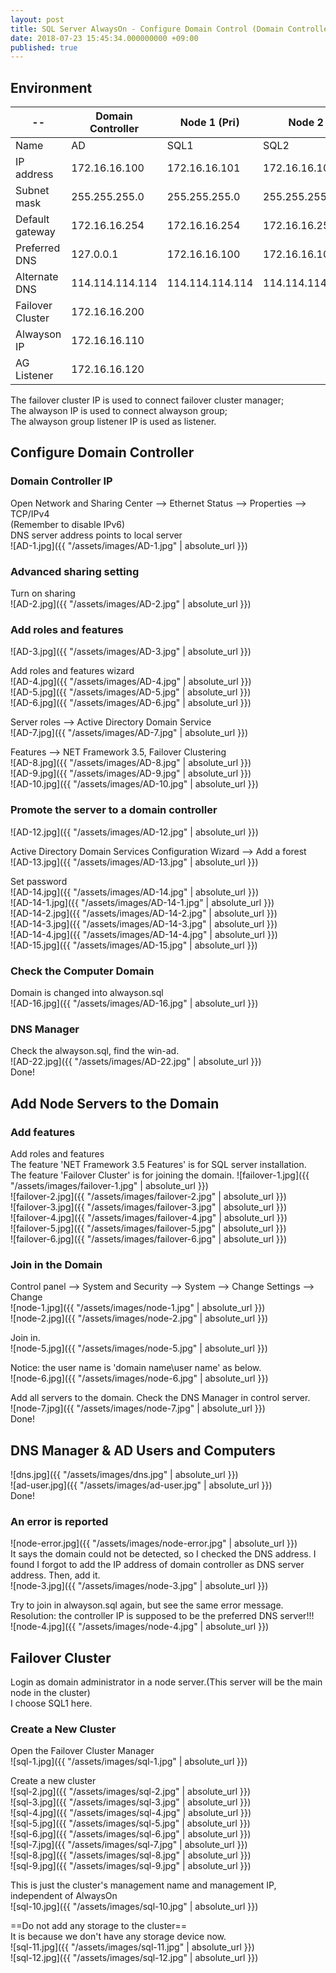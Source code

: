```yaml
---
layout: post
title: SQL Server AlwaysOn - Configure Domain Control (Domain Controller, Add the Nodes to Doamin)
date: 2018-07-23 15:45:34.000000000 +09:00
published: true
---
```


## Environment 

 -- | Domain Controller | Node 1 (Pri) | Node 2 | Node 3
---|---|---|---|---
Name | AD | SQL1 | SQL2 | SQL3 |
IP address | 172.16.16.100 | 172.16.16.101 | 172.16.16.102 | 172.16.16.103|
Subnet mask | 255.255.255.0 | 255.255.255.0 | 255.255.255.0 | 255.255.255.0|
Default gateway | 172.16.16.254| 172.16.16.254 |172.16.16.254 |172.16.16.254|
Preferred DNS | 127.0.0.1 | 172.16.16.100 |172.16.16.100| 172.16.16.100|
Alternate DNS | 114.114.114.114| 114.114.114.114| 114.114.114.114| 114.114.114.114
Failover Cluster | 172.16.16.200|
Alwayson IP | 172.16.16.110|
AG Listener | 172.16.16.120|

The failover cluster IP is used to connect failover cluster manager;        
The alwayson IP is used to connect alwayson group;      
The alwayson group listener IP is used as listener.

## Configure Domain Controller
### Domain Controller IP
Open Network and Sharing Center --> Ethernet Status --> Properties --> TCP/IPv4        
(Remember to disable IPv6)      
DNS server address points to local server       
![AD-1.jpg]({{ "/assets/images/AD-1.jpg" | absolute_url }})

### Advanced sharing setting 
Turn on sharing     
![AD-2.jpg]({{ "/assets/images/AD-2.jpg" | absolute_url }})

### Add roles and features
![AD-3.jpg]({{ "/assets/images/AD-3.jpg" | absolute_url }}) 
        
Add roles and features wizard       
![AD-4.jpg]({{ "/assets/images/AD-4.jpg" | absolute_url }})     
![AD-5.jpg]({{ "/assets/images/AD-5.jpg" | absolute_url }})     
![AD-6.jpg]({{ "/assets/images/AD-6.jpg" | absolute_url }})  
        
Server roles --> Active Directory Domain Service        
![AD-7.jpg]({{ "/assets/images/AD-7.jpg" | absolute_url }})     
        
Features --> NET Framework 3.5, Failover Clustering     
![AD-8.jpg]({{ "/assets/images/AD-8.jpg" | absolute_url }})     
![AD-9.jpg]({{ "/assets/images/AD-9.jpg" | absolute_url }})     
![AD-10.jpg]({{ "/assets/images/AD-10.jpg" | absolute_url }})       


### Promote the server to a domain controller
![AD-12.jpg]({{ "/assets/images/AD-12.jpg" | absolute_url }})     
        
Active Directory Domain Services Configuration Wizard --> Add a forest      
![AD-13.jpg]({{ "/assets/images/AD-13.jpg" | absolute_url }})       
        
Set password        
![AD-14.jpg]({{ "/assets/images/AD-14.jpg" | absolute_url }})               
![AD-14-1.jpg]({{ "/assets/images/AD-14-1.jpg" | absolute_url }})       
![AD-14-2.jpg]({{ "/assets/images/AD-14-2.jpg" | absolute_url }})       
![AD-14-3.jpg]({{ "/assets/images/AD-14-3.jpg" | absolute_url }})       
![AD-14-4.jpg]({{ "/assets/images/AD-14-4.jpg" | absolute_url }})       
![AD-15.jpg]({{ "/assets/images/AD-15.jpg" | absolute_url }})       

### Check the Computer Domain
Domain is changed into alwayson.sql      
![AD-16.jpg]({{ "/assets/images/AD-16.jpg" | absolute_url }})


### DNS Manager
Check the alwayson.sql, find the win-ad.        
![AD-22.jpg]({{ "/assets/images/AD-22.jpg" | absolute_url }})       
Done!

## Add Node Servers to the Domain

### Add features
Add roles and features          
The feature 'NET Framework 3.5 Features' is for SQL server installation.       
The feature 'Failover Cluster' is for joining the domain.
![failover-1.jpg]({{ "/assets/images/failover-1.jpg" | absolute_url }})         
![failover-2.jpg]({{ "/assets/images/failover-2.jpg" | absolute_url }})         
![failover-3.jpg]({{ "/assets/images/failover-3.jpg" | absolute_url }})         
![failover-4.jpg]({{ "/assets/images/failover-4.jpg" | absolute_url }})         
![failover-5.jpg]({{ "/assets/images/failover-5.jpg" | absolute_url }})         
![failover-6.jpg]({{ "/assets/images/failover-6.jpg" | absolute_url }})         
### Join in the Domain
Control panel --> System and Security --> System --> Change Settings --> Change      
![node-1.jpg]({{ "/assets/images/node-1.jpg" | absolute_url }})     
![node-2.jpg]({{ "/assets/images/node-2.jpg" | absolute_url }})         
   
        
Join in.        
![node-5.jpg]({{ "/assets/images/node-5.jpg" | absolute_url }})     
        
Notice: the user name is 'domain name\user name' as below.      
![node-6.jpg]({{ "/assets/images/node-6.jpg" | absolute_url }})     
        
Add all servers to the domain. Check the DNS Manager in control server.     
![node-7.jpg]({{ "/assets/images/node-7.jpg" | absolute_url }})     
Done!

## DNS Manager & AD Users and Computers
![dns.jpg]({{ "/assets/images/dns.jpg" | absolute_url }})       
![ad-user.jpg]({{ "/assets/images/ad-user.jpg" | absolute_url }})     
Done!


### An error is reported
![node-error.jpg]({{ "/assets/images/node-error.jpg" | absolute_url }})     
It says the domain could not be detected, so I checked the DNS address. I found I forgot to add the IP address of domain controller as DNS server address. Then, add it.      
![node-3.jpg]({{ "/assets/images/node-3.jpg" | absolute_url }})     
        
Try to join in alwayson.sql again, but see the same error message.      
Resolution: the controller IP is supposed to be the preferred DNS server!!!     
![node-4.jpg]({{ "/assets/images/node-4.jpg" | absolute_url }})  

## Failover Cluster
Login as domain administrator in a node server.(This server will be the main node in the cluster)        
I choose SQL1 here.
### Create a New Cluster
Open the Failover Cluster Manager       
![sql-1.jpg]({{ "/assets/images/sql-1.jpg" | absolute_url }}) 
    
Create a new cluster        
![sql-2.jpg]({{ "/assets/images/sql-2.jpg" | absolute_url }})       
![sql-3.jpg]({{ "/assets/images/sql-3.jpg" | absolute_url }})       
![sql-4.jpg]({{ "/assets/images/sql-4.jpg" | absolute_url }})       
![sql-5.jpg]({{ "/assets/images/sql-5.jpg" | absolute_url }})       
![sql-6.jpg]({{ "/assets/images/sql-6.jpg" | absolute_url }})       
![sql-7.jpg]({{ "/assets/images/sql-7.jpg" | absolute_url }})       
![sql-8.jpg]({{ "/assets/images/sql-8.jpg" | absolute_url }})       
![sql-9.jpg]({{ "/assets/images/sql-9.jpg" | absolute_url }})   
        
This is just the cluster's management name and management IP, independent of AlwaysOn        
![sql-10.jpg]({{ "/assets/images/sql-10.jpg" | absolute_url }})   
        
==Do not add any storage to the cluster==       
It is because we don't have any storage device now.     
![sql-11.jpg]({{ "/assets/images/sql-11.jpg" | absolute_url }})       
![sql-12.jpg]({{ "/assets/images/sql-12.jpg" | absolute_url }})      

